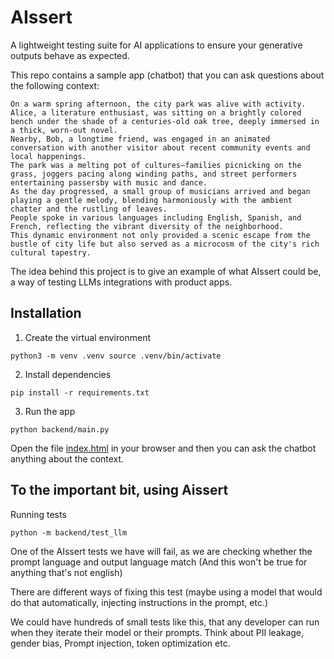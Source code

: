 # AIssert

A lightweight testing suite for AI applications to ensure your generative outputs behave as expected.

This repo contains a sample app (chatbot) that you can ask questions about the following context:

```
On a warm spring afternoon, the city park was alive with activity. 
Alice, a literature enthusiast, was sitting on a brightly colored bench under the shade of a centuries-old oak tree, deeply immersed in a thick, worn-out novel. 
Nearby, Bob, a longtime friend, was engaged in an animated conversation with another visitor about recent community events and local happenings. 
The park was a melting pot of cultures—families picnicking on the grass, joggers pacing along winding paths, and street performers entertaining passersby with music and dance. 
As the day progressed, a small group of musicians arrived and began playing a gentle melody, blending harmoniously with the ambient chatter and the rustling of leaves. 
People spoke in various languages including English, Spanish, and French, reflecting the vibrant diversity of the neighborhood. 
This dynamic environment not only provided a scenic escape from the bustle of city life but also served as a microcosm of the city's rich cultural tapestry.
```

The idea behind this project is to give an example of what AIssert could be, a way of testing LLMs integrations with product apps.


## Installation

1. Create the virtual environment
```
python3 -m venv .venv source .venv/bin/activate
```
2. Install dependencies
```
pip install -r requirements.txt
```
3. Run the app
```
python backend/main.py 
```

Open the file [index.html](frontend/index.html) in your browser and then you can ask the chatbot anything about the context.


## To the important bit, using Aissert
Running tests
```
python -m backend/test_llm
```

One of the AIssert tests we have will fail, as we are checking whether the prompt language and output language match (And this won't be true for anything that's not english)



There are different ways of fixing this test (maybe using a model that would do that automatically, injecting instructions in the prompt, etc.)


We could have hundreds of small tests like this, that any developer can run when they iterate their model or their prompts. Think about PII leakage, gender bias, Prompt injection, token optimization etc.
